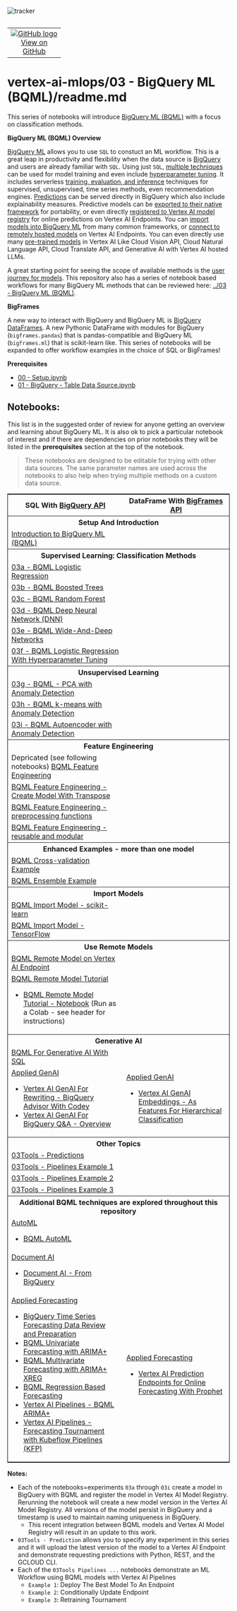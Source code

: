 ![tracker](https://us-central1-statmike-mlops-349915.cloudfunctions.net/tracking-pixel?path=statmike%2Fvertex-ai-mlops%2F03+-+BigQuery+ML+%28BQML%29&file=readme.md)
<!--- header table --->
<table align="left">     
  <td style="text-align: center">
    <a href="https://github.com/statmike/vertex-ai-mlops/blob/main/03%20-%20BigQuery%20ML%20%28BQML%29/readme.md">
      <img src="https://cloud.google.com/ml-engine/images/github-logo-32px.png" alt="GitHub logo">
      <br>View on<br>GitHub
    </a>
  </td>
</table><br/><br/><br/><br/>

---
# vertex-ai-mlops/03 - BigQuery ML (BQML)/readme.md

This series of notebooks will introduce [BigQuery ML (BQML)](https://cloud.google.com/bigquery/docs/bqml-introduction) with a focus on classification methods.

**BigQuery ML (BQML) Overview**

[BigQuery ML](https://cloud.google.com/bigquery/docs/bqml-introduction) allows you to use `SQL` to constuct an ML workflow.  This is a great leap in productivity and flexibility when the data source is [BigQuery](https://cloud.google.com/bigquery/docs/introduction) and users are already familiar with `SQL`. Using just `SQL`, [multiple techniques](https://cloud.google.com/bigquery/docs/bqml-introduction#model_selection_guide) can be used for model training and even include [hyperparameter tuning](https://cloud.google.com/bigquery/docs/hp-tuning-overview).  It includes serverless [training, evaluation, and inference](https://cloud.google.com/bigquery/docs/e2e-journey) techniques for supervised, unsupervised, time series methods, even recommendation engines.  [Predictions](https://cloud.google.com/bigquery/docs/inference-overview) can be served directly in BigQuery which also include explainability measures. Predictive models can be [exported to their native framework](https://cloud.google.com/bigquery/docs/reference/standard-sql/bigqueryml-syntax-export-model) for portability, or even directly [registered to Vertex AI model registry](https://cloud.google.com/bigquery/docs/create_vertex) for online predictions on Vertex AI Endpoints.  You can [import models into BigQuery ML](https://cloud.google.com/bigquery/docs/inference-overview#inference_using_imported_models) from many common frameworks, or [connect to remotely hosted models](https://cloud.google.com/bigquery/docs/inference-overview#inference_using_remote_models) on Vertex AI Endpoints. You can even directly use many [pre-trained models](https://cloud.google.com/bigquery/docs/inference-overview#pretrained-models) in Vertex AI Like Cloud Vision API, Cloud Natural Language API, Cloud Translate API, and Generative AI with Vertex AI hosted LLMs.

A great starting point for seeing the scope of available methods is the [user journey for models](https://cloud.google.com/bigquery/docs/e2e-journey).  This repository also has a series of notebook based workflows for many BigQuery ML methods that can be reviewed here: [../03 - BigQuery ML (BQML)](../03%20-%20BigQuery%20ML%20(BQML)/readme.md).

**BigFrames**

A new way to interact with BigQuery and BigQuery ML is [BigQuery DataFrames](https://cloud.google.com/python/docs/reference/bigframes/latest).  A new Pythonic DataFrame with modules for BigQuery (`bigframes.pandas`) that is pandas-compatible and BigQuery ML (`bigframes.ml`) that is scikit-learn like.  This series of notebooks will be expanded to offer workflow examples in the choice of SQL or BigFrames!

**Prerequisites**
- [00 - Setup.ipynb](../00%20-%20Setup/00%20-%20Environment%20Setup.ipynb)
- [01 - BigQuery - Table Data Source.ipynb](../01%20-%20Data%20Sources/01%20-%20BigQuery%20-%20Table%20Data%20Source.ipynb)

## Notebooks:
This list is in the suggested order of review for anyone getting an overview and learning about BigQuery ML.  It is also ok to pick a particular notebook of interest and if there are dependencies on prior notebooks they will be listed in the **prerequisites** section at the top of the notebook.  

>These notebooks are designed to be editable for trying with other data sources.  The same parameter names are used across the notebooks to also help when trying multiple methods on a custom data source.

<table style='text-align:left;vertical-align:middle;border:1px solid black' width="80%" cellpadding="1" cellspacing="0">
<!--...........................................................................................................................................................................-->
    <tr style='text-align:center;vertical-align:middle'>
        <th>SQL With <a href = "https://cloud.google.com/python/docs/reference/bigquery/latest" target="_blank">BigQuery API</a></th>
        <th>DataFrame With <a href = "https://cloud.google.com/python/docs/reference/bigframes/latest" target="_blank">BigFrames API</a></th>
    </tr>
<!--...........................................................................................................................................................................-->
    <tr style='text-align:center;vertical-align:middle'>
        <th colspan='2'>Setup And Introduction</th>
    </tr>
    <tr>
        <td><a href = "./Introduction%20to%20BigQuery%20ML%20%28BQML%29.ipynb" target="_blank">Introduction to BigQuery ML (BQML)</a></td>
        <td></td>
    </tr>
<!--...........................................................................................................................................................................-->
    <tr style='text-align:center;vertical-align:middle'>
        <th colspan='2'>Supervised Learning: Classification Methods</th>
    </tr>
    <tr>
        <td><a href = "./03a%20-%20BQML%20Logistic%20Regression.ipynb" target="_blank">03a - BQML Logistic Regression</a></td>
        <td></td>
    </tr>
    <tr>
        <td><a href = "./03b%20-%20BQML%20Boosted%20Trees.ipynb" target="_blank">03b - BQML Boosted Trees</a></td>
        <td></td>
    </tr>
    <tr>
        <td><a href = "./03c%20-%20BQML%20Random%20Forest.ipynb" target="_blank">03c - BQML Random Forest</a></td>
        <td></td>
    </tr>
    <tr>
        <td><a href = "./03d%20-%20BQML%20Deep%20Neural%20Network%20(DNN).ipynb" target="_blank">03d - BQML Deep Neural Network (DNN)</a></td>
        <td></td>
    </tr>
    <tr>
        <td><a href = "./03e%20-%20BQML%20Wide-And-Deep%20Networks.ipynb" target="_blank">03e - BQML Wide-And-Deep Networks</a></td>
        <td></td>
    </tr>
    <tr>
        <td><a href = "./03f%20-%20BQML%20Logistic%20Regression%20With%20Hyperparameter%20Tuning.ipynb" target="_blank">03f - BQML Logistic Regression With Hyperparameter Tuning</a></td>
        <td></td>
    </tr>
<!--...........................................................................................................................................................................-->
    <tr style='text-align:center;vertical-align:middle'>
        <th colspan='2'>Unsupervised Learning</th>
    </tr>
    <tr>
        <td><a href = "./03g%20-%20BQML%20-%20PCA%20with%20Anomaly%20Detection.ipynb" target="_blank">03g - BQML - PCA with Anomaly Detection</a></td>
        <td></td>
    </tr>
    <tr>
        <td><a href = "./03h%20-%20BQML%20k-means%20with%20Anomaly%20Detection.ipynb" target="_blank">03h - BQML k-means with Anomaly Detection</a></td>
        <td></td>
    </tr>
    <tr>
        <td><a href = "./03i%20-%20BQML%20Autoencoder%20with%20Anomaly%20Detection.ipynb" target="_blank">03i - BQML Autoencoder with Anomaly Detection</a></td>
        <td></td>
    </tr>
<!--...........................................................................................................................................................................-->
    <tr style='text-align:center;vertical-align:middle'>
        <th colspan='2'>Feature Engineering</th>
    </tr>
    <tr>
        <td>Depricated (see following notebooks) <a href = "./BQML%20Feature%20Engineering.ipynb" target="_blank">BQML Feature Engineering</a></td>
        <td></td>
    </tr>
    <tr>
        <td><a href = "./BQML%20Feature%20Engineering%20-%20Create%20Model%20With%20Transpose.ipynb" target="_blank">BQML Feature Engineering - Create Model With Transpose</a></td>
        <td></td>
    </tr>
    <tr>
        <td><a href = "./BQML%20Feature%20Engineering%20-%20preprocessing%20functions.ipynb" target="_blank">BQML Feature Engineering - preprocessing functions</a></td>
        <td></td>
    </tr>
    <tr>
        <td><a href = "./BQML%20Feature%20Engineering%20-%20reusable%20and%20modular.ipynb" target="_blank">BQML Feature Engineering - reusable and modular</a></td>
        <td></td>
    </tr>
<!--...........................................................................................................................................................................-->
    <tr style='text-align:center;vertical-align:middle'>
        <th colspan='2'>Enhanced Examples - more than one model</th>
    </tr>
    <tr>
        <td><a href = "./BQML%20Cross-validation%20Example.ipynb" target="_blank">BQML Cross-validation Example</a></td>
        <td></td>
    </tr>
    <tr>
        <td><a href = "./BQML%20Ensemble%20Example.ipynb" target="_blank">BQML Ensemble Example</a></td>
        <td></td>
    </tr>
<!--...........................................................................................................................................................................-->
    <tr style='text-align:center;vertical-align:middle'>
        <th colspan='2'>Import Models</th>
    </tr>
    <tr>
        <td><a href = "./BQML%20Import%20Model%20-%20scikit-learn.ipynb" target="_blank">BQML Import Model - scikit-learn</a></td>
        <td></td>
    </tr>
    <tr>
        <td><a href = "./BQML%20Import%20Model%20-%20TensorFlow.ipynb" target="_blank">BQML Import Model - TensorFlow</a></td>
        <td></td>
    </tr>
<!--...........................................................................................................................................................................-->
    <tr style='text-align:center;vertical-align:middle'>
        <th colspan='2'>Use Remote Models</th>
    </tr>
    <tr>
        <td><a href = "./BQML%20Remote%20Model%20on%20Vertex%20AI%20Endpoint.ipynb" target="_blank">BQML Remote Model on Vertex AI Endpoint</a></td>
        <td></td>
    </tr>
    <tr>
        <td><a href = "./BQML%20Remote%20Model%20Tutorial.md" target="_blank">BQML Remote Model Tutorial</a>
            <ul>
                    <li><a href = "./BQML%20Remote%20Model%20Tutorial%20-%20Notebook.ipynb" target="_blank">BQML Remote Model Tutorial - Notebook</a> (Run as a Colab - see header for instructions)</li>
            </ul>
        </td>
        <td></td>
    </tr>
<!--...........................................................................................................................................................................--> 
    <tr style='text-align:center;vertical-align:middle'>
        <th colspan='2'>Generative AI</th>
    </tr>
    <tr>
        <td><a href = "./BQML%20For%20Generative%20AI%20With%20SQL.ipynb" target="_blank">BQML For Generative AI With SQL</a></td>
        <td></td>
    </tr>
    <tr>
        <td><a href = "../Applied%20GenAI/readme.md" target="_blank">Applied GenAI</a>
            <ul>
                <li><a href = "../Applied%20GenAI/Vertex%20AI%20GenAI%20For%20Rewriting%20-%20BigQuery%20Advisor%20With%20Codey.ipynb" target = "_blank">Vertex AI GenAI For Rewriting - BigQuery Advisor With Codey</a></li>
                <li><a href = "../Applied%20GenAI/Vertex%20AI%20GenAI%20For%20BigQuery%20Q&A%20-%20Overview.ipynb" target = "_blank">Vertex AI GenAI For BigQuery Q&A - Overview</a></li>
            </ul>
        </td>
        <td><a href = "../Applied%20GenAI/readme.md" target="_blank">Applied GenAI</a>
            <ul>
                <li><a href = "../Applied%20GenAI/Vertex%20AI%20GenAI%20Embeddings%20-%20As%20Features%20For%20Hierarchical%20Classification.ipynb" target = "_blank">Vertex AI GenAI Embeddings - As Features For Hierarchical Classification</a></li>
            </ul>
        </td>
    </tr>
<!--...........................................................................................................................................................................-->
    <tr style='text-align:center;vertical-align:middle'>
        <th colspan='2'>Other Topics</th>
    </tr>
    <tr>
        <td><a href = "./03Tools%20-%20Predictions.ipynb" target="_blank">03Tools - Predictions</a></td>
        <td></td>
    </tr>
    <tr>
        <td><a href = "./03Tools%20-%20Pipelines%20Example%201.ipynb" target="_blank">03Tools - Pipelines Example 1</a></td>
        <td></td>
    </tr>
    <tr>
        <td><a href = "./03Tools%20-%20Pipelines%20Example%202.ipynb" target="_blank">03Tools - Pipelines Example 2</a></td>
        <td></td>
    </tr>
    <tr>
        <td><a href = "./03Tools%20-%20Pipelines%20Example%203.ipynb" target="_blank">03Tools - Pipelines Example 3</a></td>
        <td></td>
    </tr>
<!--...........................................................................................................................................................................-->
    <tr style='text-align:center;vertical-align:middle'>
        <th colspan='2'>Additional BQML techniques are explored throughout this repository</th>
    </tr>
    <tr>
        <td><a href = "../02%20-%20Vertex%20AI%20AutoML/readme.md" target="_blank">AutoML</a>
            <ul>
                <li><a href = "../02%20-%20Vertex%20AI%20AutoML/BQML%20AutoML.ipynb" target="_blank">BQML AutoML</a></li>
            </ul>
        </td>
        <td></td>
    </tr>
    <tr>
        <td><a href = "../Working%20With/Document%20AI/readme.md" target="_blank">Document AI</a>
            <ul>
                <li><a href = "../Working%20With/Document%20AI/Document%20AI%20-%20From%20BigQuery.ipynb" target="_blank">Document AI - From BigQuery</a></li>
            </ul>
        </td>
        <td></td>
    </tr>
    <tr>
        <td><a href = "../Applied%20Forecasting/readme.md" target="_blank">Applied Forecasting</a>
            <ul>
                <li><a href = "../Applied%20Forecasting/BigQuery%20Time%20Series%20Forecasting%20Data%20Review%20and%20Preparation.ipynb" target="_blank">BigQuery Time Series Forecasting Data Review and Preparation</a></li>
                <li><a href = "../Applied%20Forecasting/BQML%20Univariate%20Forecasting%20with%20ARIMA+.ipynb" target="_blank">BQML Univariate Forecasting with ARIMA+</a></li>
                <li><a href = "../Applied%20Forecasting/BQML%20Multivariate%20Forecasting%20with%20ARIMA+%20XREG.ipynb" target="_blank">BQML Multivariate Forecasting with ARIMA+ XREG</a></li>
                <li><a href = "../Applied%20Forecasting/BQML%20Regression%20Based%20Forecasting.ipynb" target="_blank">BQML Regression Based Forecasting</a></li>
                <li><a href = "../Applied%20Forecasting/Vertex%20AI%20Pipelines%20-%20BQML%20ARIMA+.ipynb" target="_blank">Vertex AI Pipelines - BQML ARIMA+</a></li>
                <li><a href = "../Applied%20Forecasting/Vertex%20AI%20Pipelines%20-%20Forecasting%20Tournament%20with%20Kubeflow%20Pipelines%20(KFP).ipynb" target="_blank">Vertex AI Pipelines - Forecasting Tournament with Kubeflow Pipelines (KFP)</a></li>
            </ul>
        </td>
        <td><a href = "../Applied%20Forecasting/readme.md" target="_blank">Applied Forecasting</a>
            <ul>
                <li><a href = "../Applied%20Forecasting/Vertex%20AI%20Prediction%20Endpoints%20for%20Online%20Forecasting%20With%20Prophet.ipynb" target="_blank">Vertex AI Prediction Endpoints for Online Forecasting With Prophet</a></li>
            </ul>
        </td>
    </tr>
<!--...........................................................................................................................................................................-->    
</table>


**Notes:**
- Each of the notebooks=experiments `03a` through `03i` create a model in BigQuery with BQML and register the model in Vertex AI Model Registry.  Rerunning the notebook will create a new model version in the Vertex AI Model Registry.  All versions of the model persist in BigQuery and a timestamp is used to maintain naming uniqueness in BigQuery.
    - This recent integration between BQML models and Vertex AI Model Registry will result in an update to this work.
- `03Tools - Prediction` allows you to specify any experiment in this series and it will upload the latest version of the model to a Vertex AI Endpoint and demonstrate requesting predictions with Python, REST, and the GCLOUD CLI.
- Each of the `03Tools Pipelines ...` notebooks demonstrate an ML Workflow using BQML models with Vertex AI Pipelines
    - `Example 1`: Deploy The Best Model To An Endpoint
    - `Example 2`: Conditionally Update Endpoint
    - `Example 3`: Retraining Tournament
